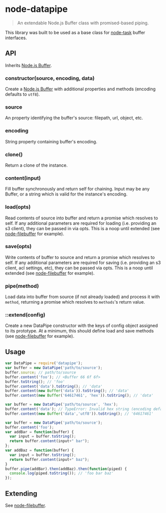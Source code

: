 # node-datapipe
> An extendable Node.js Buffer class with promised-based piping.

This library was built to be used as a base class for [node-task](http://github.com/node-task/spec) buffer interfaces.

## API
Inherits [Node.js Buffer](http://nodejs.org/api/buffer.html).

### constructor(source, encoding, data)
Create a [Node.js Buffer](http://nodejs.org/api/buffer.html) with additional properties and methods (encoding defaults to `utf8`).

### source
An property identifying the buffer's source: filepath, url, object, etc.

### encoding
String property containing buffer's encoding.

### clone()
Return a clone of the instance.

### content(input)
Fill buffer synchronously and return self for chaining.  Input may be any Buffer, or a string which is valid for the instance's encoding.

### load(opts)
Read contents of source into buffer and return a promise which resolves to self.  If any additional parameters are required for loading (i.e. providing an s3 client), they can be passed in via opts.  This is a noop until extended (see [node-filebuffer] for example).

### save(opts)
Write contents of buffer to source and return a promise which resolves to self.  If any additional parameters are required for saving (i.e. providing an s3 client, acl settings, etc), they can be passed via opts.  This is a noop until extended (see [node-filebuffer] for example).

### pipe(method)
Load data into buffer from source (if not already loaded) and process it with `method`, returning a promise which resolves to `methods`'s return value.

### ::extend(config)
Create a new DataPipe constructor with the keys of config object assigned to its prototype.  At a minimum, this should define load and save methods (see [node-filebuffer] for example).

## Usage
```js
var DataPipe = require('datapipe');
var buffer = new DataPipe('path/to/source');
buffer.source; // path/to/source
buffer.content('foo'); // <Buffer 66 6f 6f>
buffer.toString(); // 'foo'
buffer.content('data').toString(); // 'data'
buffer.content(new Buffer('data')).toString(); // 'data'
buffer.content(new Buffer('64617461', 'hex')).toString(); // 'data'

var buffer = new DataPipe('path/to/source', 'hex');
buffer.content('data'); // TypeError: Invalid hex string (encoding defaults to hex)
buffer.content(new Buffer('data','utf8')).toString(); // '64617461'

var buffer = new DataPipe('path/to/source');
buffer.content('foo');
var addBar = function(buffer) {
  var input = buffer.toString();
  return buffer.content(input+" bar");
};
var addBaz = function(buffer) {
  var input = buffer.toString();
  return buffer.content(input+" baz");
}
buffer.pipe(addBar).then(addBaz).then(function(piped) {
  console.log(piped.toString()); // 'foo bar baz'
});
```

## Extending
See [node-filebuffer].

[node-filebuffer]: https://github.com/node-task/filebuffer/blob/master/lib/filebuffer.js